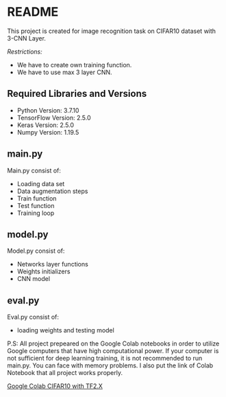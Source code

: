 # README

This project is created for image recognition task on CIFAR10 dataset with 3-CNN Layer.  

*Restrictions:*
* We have to create own training function.
* We have to use max 3 layer CNN.

## Required Libraries and Versions

* Python Version: 3.7.10
* TensorFlow Version: 2.5.0
* Keras Version: 2.5.0
* Numpy Version: 1.19.5

## main.py

Main.py consist of:
- Loading data set
- Data augmentation steps
- Train function
- Test function 
- Training loop

## model.py
Model.py consist of:
- Networks layer functions
- Weights initializers
- CNN model

## eval.py
Eval.py consist of:
- loading weights and testing model

P.S: All project prepeared on the Google Colab notebooks in order to utilize Google computers that have high computational power. If your computer is not sufficient for deep learning training, it is not recommended to run main.py. You can face with memory problems. I also put the link of Colab Notebook that all project works properly.




[Google Colab CIFAR10 with TF2.X](https://colab.research.google.com/drive/1kXfvCTtMOriuPst_138brxKElhS_EEzE?usp=sharing)


```python

```
